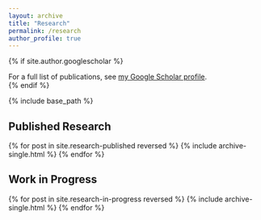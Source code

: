 ```yaml
---
layout: archive
title: "Research"
permalink: /research
author_profile: true
---
```


{% if site.author.googlescholar %}
  <div class="wordwrap">For a full list of publications, see <a href="{{site.author.googlescholar}}">my Google Scholar profile</a>.</div>
{% endif %}

{% include base_path %}

## Published Research
{% for post in site.research-published reversed %}
  {% include archive-single.html %}
{% endfor %}

## Work in Progress
{% for post in site.research-in-progress reversed %}
  {% include archive-single.html %}
{% endfor %}

